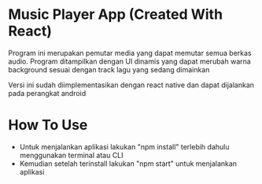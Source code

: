 # Music Player App (Created With React)
Program ini merupakan pemutar media yang dapat memutar semua berkas audio. Program ditampilkan dengan UI dinamis yang dapat merubah warna background sesuai dengan track lagu yang sedang dimainkan

Versi ini sudah diimplementasikan dengan react native dan dapat dijalankan pada perangkat android

# How To Use
- Untuk menjalankan aplikasi lakukan "npm install" terlebih dahulu menggunakan terminal atau CLI
- Kemudian setelah terinstall lakukan "npm start" untuk menjalankan aplikasi
 
 
